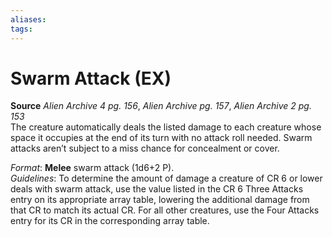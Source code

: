 ```yaml
---
aliases: 
tags: 
---
```


# Swarm Attack (EX)

**Source** _Alien Archive 4 pg. 156_, _Alien Archive pg. 157_, _Alien Archive 2 pg. 153_  
The creature automatically deals the listed damage to each creature whose space it occupies at the end of its turn with no attack roll needed. Swarm attacks aren’t subject to a miss chance for concealment or cover.

_Format_: **Melee** swarm attack (1d6+2 P).  
_Guidelines_: To determine the amount of damage a creature of CR 6 or lower deals with swarm attack, use the value listed in the CR 6 Three Attacks entry on its appropriate array table, lowering the additional damage from that CR to match its actual CR. For all other creatures, use the Four Attacks entry for its CR in the corresponding array table.
